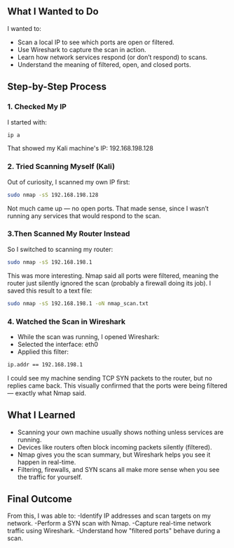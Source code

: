 
##  What I Wanted to Do

I wanted to:
- Scan a local IP to see which ports are open or filtered.
- Use Wireshark to capture the scan in action.
- Learn how network services respond (or don’t respond) to scans.
- Understand the meaning of filtered, open, and closed ports.


##  Step-by-Step Process

### 1. Checked My IP
I started with:
```bash
ip a
```

That showed my Kali machine's IP: 192.168.198.128

### 2. Tried Scanning Myself (Kali)
Out of curiosity, I scanned my own IP first:
```bash
sudo nmap -sS 192.168.198.128
```
Not much came up — no open ports. That made sense, since I wasn’t running any services that would respond to the scan.

### 3.Then Scanned My Router Instead
So I switched to scanning my router:
```bash
sudo nmap -sS 192.168.198.1
```
This was more interesting. Nmap said all ports were filtered, meaning the router just silently ignored the scan (probably a firewall doing its job). I saved this result to a text file:
```bash
sudo nmap -sS 192.168.198.1 -oN nmap_scan.txt
```

### 4. Watched the Scan in Wireshark
- While the scan was running, I opened Wireshark:
- Selected the interface: eth0
- Applied this filter:
```bash
ip.addr == 192.168.198.1
```
 I could see my machine sending TCP SYN packets to the router, but no replies came back. This visually confirmed that the ports were being filtered — exactly what Nmap said.

 ##  What I Learned
- Scanning your own machine usually shows nothing unless services are running.
- Devices like routers often block incoming packets silently (filtered).
- Nmap gives you the scan summary, but Wireshark helps you see it happen in real-time.
- Filtering, firewalls, and SYN scans all make more sense when you see the traffic for yourself.

## Final Outcome
From this, I was able to:
-Identify IP addresses and scan targets on my network.
-Perform a SYN scan with Nmap.
-Capture real-time network traffic using Wireshark.
-Understand how "filtered ports" behave during a scan.


 
